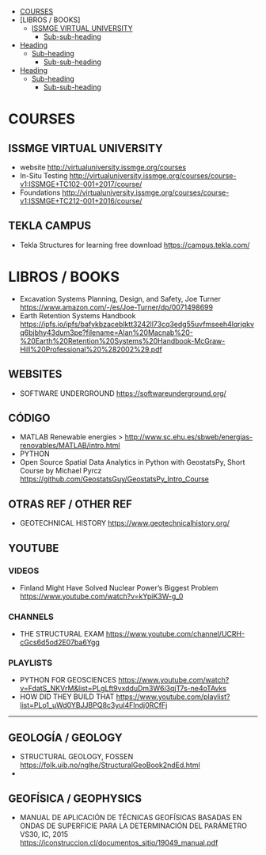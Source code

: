- [COURSES](#heading)
- [LIBROS / BOOKS]
  * [ISSMGE VIRTUAL UNIVERSITY](#sub-heading)
    + [Sub-sub-heading](#sub-sub-heading)
- [Heading](#heading-1)
  * [Sub-heading](#sub-heading-1)
    + [Sub-sub-heading](#sub-sub-heading-1)
- [Heading](#heading-2)
  * [Sub-heading](#sub-heading-2)
    + [Sub-sub-heading](#sub-sub-heading-2)

# COURSES
## ISSMGE VIRTUAL UNIVERSITY 
- website http://virtualuniversity.issmge.org/courses
- In-Situ Testing http://virtualuniversity.issmge.org/courses/course-v1:ISSMGE+TC102-001+2017/course/
- Foundations http://virtualuniversity.issmge.org/courses/course-v1:ISSMGE+TC212-001+2016/course/

## TEKLA CAMPUS
- Tekla Structures for learning free download https://campus.tekla.com/


# LIBROS / BOOKS
- Excavation Systems Planning, Design, and Safety, Joe Turner https://www.amazon.com/-/es/Joe-Turner/dp/0071498699
- Earth Retention Systems Handbook https://ipfs.io/ipfs/bafykbzaceblktt3242ll73cq3edg55uvfmseeh4lqrjqkvq6bjbhy43dum3pe?filename=Alan%20Macnab%20-%20Earth%20Retention%20Systems%20Handbook-McGraw-Hill%20Professional%20%282002%29.pdf

## WEBSITES
- SOFTWARE UNDERGROUND https://softwareunderground.org/

## CÓDIGO
- MATLAB Renewable energies > http://www.sc.ehu.es/sbweb/energias-renovables/MATLAB/intro.html
- PYTHON 
- Open Source Spatial Data Analytics in Python with GeostatsPy, Short Course by Michael Pyrcz https://github.com/GeostatsGuy/GeostatsPy_Intro_Course

## OTRAS REF / OTHER REF
- GEOTECHNICAL HISTORY https://www.geotechnicalhistory.org/

## YOUTUBE
### VIDEOS
- Finland Might Have Solved Nuclear Power’s Biggest Problem https://www.youtube.com/watch?v=kYpiK3W-g_0

### CHANNELS
- THE STRUCTURAL EXAM https://www.youtube.com/channel/UCRH-cGcs6d5od2E07ba6Ygg
### PLAYLISTS
- PYTHON FOR GEOSCIENCES https://www.youtube.com/watch?v=FdatS_NKVrM&list=PLgLft9vxdduDm3W6i3qjT7s-ne4oTAvks
- HOW DID THEY BUILD THAT https://www.youtube.com/playlist?list=PLo1_uWd0YBJJBPQ8c3yul4Flndj0RCfFj

________________________________
## GEOLOGÍA / GEOLOGY
- STRUCTURAL GEOLOGY, FOSSEN https://folk.uib.no/nglhe/StructuralGeoBook2ndEd.html
- 

## GEOFÍSICA / GEOPHYSICS
- MANUAL DE APLICACIÓN DE TÉCNICAS GEOFÍSICAS BASADAS EN ONDAS DE SUPERFICIE PARA LA DETERMINACIÓN DEL PARÁMETRO VS30, IC, 2015 https://iconstruccion.cl/documentos_sitio/19049_manual.pdf

